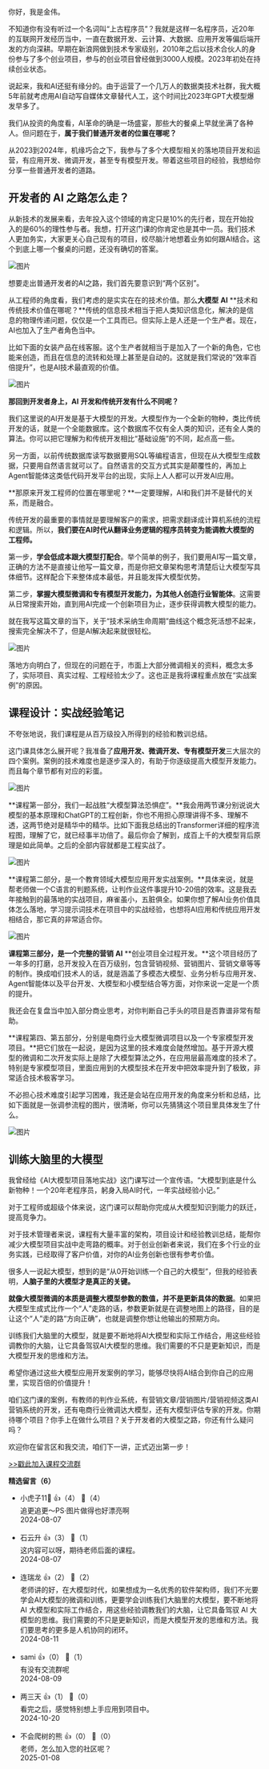 你好，我是金伟。

不知道你有没有听过一个名词叫“上古程序员”？我就是这样一名程序员，近20年的互联网开发经历当中，一直在数据开发、云计算、大数据、应用开发等偏后端开发的方向深耕。早期在新浪网做到技术专家级别，2010年之后以技术合伙人的身份参与了多个创业项目，参与的创业项目曾经做到3000人规模。2023年初处在持续创业状态。

说起来，我和AI还挺有缘分的。由于运营了一个几万人的数据类技术社群，我大概5年前就考虑用AI自动写自媒体文章替代人工，这个时间比2023年GPT大模型爆发早多了。

我们从投资的角度看，AI革命的确是一场盛宴，那些大的餐桌上早就坐满了各种人。但问题在于，**属于我们普通开发者的位置在哪呢？**

从2023到2024年，机缘巧合之下，我参与了多个大模型相关的落地项目开发和运营，有应用开发、微调开发，甚至专有模型开发。带着这些项目的经验，我想给你分享一些普通开发者的道路。

## 开发者的 AI 之路怎么走？

从新技术的发展来看，去年投入这个领域的肯定只是10%的先行者，现在开始投入的是60%的理性参与者。我想，打开这门课的你肯定也是其中一员。我们技术人更加务实，大家更关心自己现有的项目，绞尽脑汁地想着业务如何跟AI结合。这个到底上哪一个餐桌的问题，还没有确切的答案。

![图片](https://static001.geekbang.org/resource/image/60/0f/60d59afde9dea5b570f00b26ce429e0f.png?wh=3786x1770)

想要走出普通开发者的AI之路，我们首先要意识到“两个区别”。

从工程师的角度看，我们考虑的是实实在在的技术价值。那么**大模型** **AI** **技术和传统技术价值在哪呢？**传统的信息技术相当于把人类知识信息化，解决的是信息的物理传递问题，仅仅是一个工具而已。但实际上是人还是一个生产者。现在，AI也加入了生产者角色当中。

比如下面的女装产品在线客服。这个生产者就相当于是加入了一个新的角色，它也能来创造，而且在信息的流转和处理上甚至是自动的。这就是我们常说的“效率百倍提升”，也是AI技术最直观的价值。

![图片](https://static001.geekbang.org/resource/image/04/fa/04a5665f6yyf0c5d779867b851681cfa.png?wh=3340x2124)

**那回到开发者身上，AI** **开发和传统开发有什么不同呢？**

我们这里说的AI开发是基于大模型的开发。大模型作为一个全新的物种，类比传统开发的话，就是一个全能数据库。这个数据库不仅有全人类的知识，还有全人类的算法。你可以把它理解为和传统开发相比“基础设施”的不同，起点高一些。

另一方面，以前传统数据库读写数据要用SQL等编程语言，但现在从大模型生成数据，只要用自然语言就可以了。自然语言的交互方式其实是颠覆性的，再加上Agent智能体这类低代码开发平台的出现，实际上人人都可以开发AI应用。

**那原来开发工程师的位置在哪里呢？**一定要理解，AI和我们并不是替代的关系，而是融合。

传统开发的最重要的事情就是要理解客户的需求，把需求翻译成计算机系统的流程和逻辑。所以，**我们要在AI时代从翻译业务逻辑的程序员转变为能调教大模型的工程师。**

第一步，**学会低成本跟大模型打配合**。举个简单的例子，我们要用AI写一篇文章，正确的方法不是直接让他写一篇文章，而是你把文章架构思考清楚后让大模型写具体细节。这样配合下来整体成本最低，并且能发挥大模型优势。

第二步，**掌握大模型微调和专有模型开发能力，为其他人创造行业智能体**。这需要从日常搜索开始，直到用AI完成一个创新项目为止，逐步获得调教大模型的能力。

就在我写这篇文章的当下，关于“技术采纳生命周期”曲线这个概念死活想不起来，搜索完全解决不了，但是AI解决起来就很轻松。

![图片](https://static001.geekbang.org/resource/image/d5/yy/d52a0367621cc986151ea5a0668ff4yy.png?wh=4004x1778)

落地方向明白了，但现在的问题在于，市面上大部分微调相关的资料，概念太多了，实际项目、真实过程、工程经验太少了。这也正是我将课程重点放在“实战案例”的原因。

## 课程设计：实战经验笔记

不夸张地说，我们课程是从百万级投入所得到的经验和教训总结。

这门课具体怎么展开呢？我准备了**应用开发、微调开发、专有模型开发**三大层次的四个案例。案例的技术难度也是逐步深入的，有助于你逐级提高大模型开发能力。而且每个章节都有对应的彩蛋。

![图片](https://static001.geekbang.org/resource/image/8c/fd/8c4a403f64ac7aae8c078ab5792efffd.png?wh=4672x2584)

**课程第一部分，我们一起战胜“大模型算法恐惧症”。**我会用两节课分别说说大模型的基本原理和ChatGPT的工程创新，你也不用担心原理讲得不多、理解不透，这两节绝对是精华中的精华。比如下面我总结出的Transformer详细的程序流程图，理解了它，就已经事半功倍了。最后你会了解到，成百上千的大模型背后原理是如此简单。之后的全部内容就都是工程实战了。

![图片](https://static001.geekbang.org/resource/image/bb/d1/bbdd673a9be8666eee103d0a4febeed1.png?wh=7082x4610)

**课程第二部分，是一个教育领域大模型应用开发实战案例。**具体来说，就是帮老师做一个C语言的判题系统，让判作业这件事提升10-20倍的效率。这是我去年接触到的最落地的实战项目，麻雀虽小，五脏俱全。如果你想了解AI业务价值具体怎么落地，学习提示词技术在项目中的实战经验，也想将AI应用和传统应用开发相结合，那它真的非常适合你。

![图片](https://static001.geekbang.org/resource/image/64/5e/64cd93dc2542af4feb661980defcyy5e.png?wh=4924x1832)

**课程第三部分，是一个完整的营销** **AI** **创业项目全过程开发。**这个项目经历了一年多的打磨，总开发投入在百万级别，包含营销视频、营销图片、营销文章等等的制作。换成咱们技术人的话，就是涵盖了多模态大模型、业务分析与应用开发、Agent智能体以及平台开发、大模型和小模型结合等方面，对你来说一定是一个质的提升。

我还会在复盘当中加入部分商业思考，对你判断自己手头的项目是否靠谱非常有帮助。

**课程第四、第五部分，分别是电商行业大模型微调项目以及一个专家模型开发项目。**把它们放在一起说，是因为这里的技术难度会陡然增加。基于开源大模型的微调和二次开发实际上是除了大模型算法之外，在应用层最高难度的技术了。特别是专家模型项目，里面应用到的大模型技术在开发中把效率提升到了极致，非常适合技术极客学习。

不必担心技术难度引起学习困难，我还是会站在应用开发的角度来分析和总结，比如下面就是一张调参流程的图片，很清晰，你可以先猜猜这个项目里具体发生了什么。

![图片](https://static001.geekbang.org/resource/image/06/50/061da8267f4cea57a36ca53256892550.png?wh=6200x4508)

## 训练大脑里的大模型

我曾经给《AI大模型项目落地实战》这门课写过一个宣传语。“大模型到底是什么新物种！一个20年老程序员，躬身入局AI时代，一年实战经验小记。”

对于工程师或超级个体来说，这门课可以帮助你完成从大模型知识到能力的跃迁，提高竞争力。

对于技术管理者来说，课程有大量丰富的架构，项目设计和经验教训总结，能帮你减少大模型项目实战中走弯路的概率。对于创业创新者来说，我们在多个行业的业务实践，已经取得了客户价值，对你的AI业务创新也很有参考价值。

很多人一说起大模型，想到的是“从0开始训练一个自己的大模型”，但我的经验表明，**人脑子里的大模型才是真正的关键。**

**就像大模型微调的本质是调整大模型参数的数值，并不是更新具体的数据**。如果把大模型生成式比作一个“人”走路的话，参数更新就是在调整地图上的路径，目的是让这个“人”走的路“方向正确”，也就是调整你想让他输出的预期方向。

训练我们大脑里的大模型，就是要不断地将AI大模型和实际工作结合，用这些经验调教你的大脑，让它具备驾驭AI大模型的思维。我们需要的不只是更新知识，而是大模型开发的思维和方法。

希望你通过这些大模型应用开发案例的学习，能够尽快将AI结合到你自己的应用里，实现百倍的价值提升！

咱们这门课的案例，有教师的判作业系统，有营销文章/营销图片/营销视频这类AI营销系统的开发，还有电商行业微调达大模型，还有大模型评估专家的开发。你期待哪个项目？你手上在做什么项目？关于开发者的大模型之路，你还有什么疑问吗？

欢迎你在留言区和我交流，咱们下一讲，正式迈出第一步！

[&gt;&gt;戳此加入课程交流群](http://jsj.top/f/hm26hN)
<div><strong>精选留言（6）</strong></div><ul>
<li><span>小虎子11🐯</span> 👍（4） 💬（4）<div>追更追更～PS·图片做得也好漂亮啊</div>2024-08-07</li><br/><li><span>石云升</span> 👍（3） 💬（1）<div>这内容可以呀，期待老师后面的课程。</div>2024-08-07</li><br/><li><span>连瑞龙</span> 👍（2） 💬（2）<div>老师讲的好，在大模型时代，如果想成为一名优秀的软件架构师，我们不光要学会AI大模型的微调和训练，更要学会训练我们大脑里的大模型，要不断地将 AI 大模型和实际工作结合，用这些经验调教我们的大脑，让它具备驾驭 AI 大模型的思维。我们需要的不只是更新知识，而是大模型开发的思维和方法。我们要思考的更多是人机协同的闭环。</div>2024-08-11</li><br/><li><span>sami</span> 👍（0） 💬（1）<div>有没有交流群呢</div>2024-08-09</li><br/><li><span>两三天</span> 👍（1） 💬（0）<div>看完之后，感觉特别想上手应用到项目中。</div>2024-10-20</li><br/><li><span>不会爬树的熊</span> 👍（0） 💬（0）<div>老师，怎么加入您的社区呢？</div>2025-01-08</li><br/>
</ul>